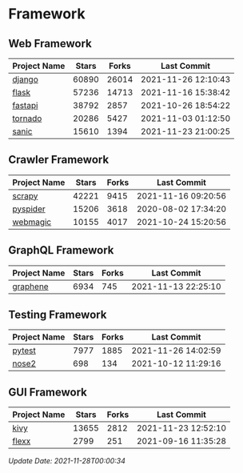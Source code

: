 # Framework

## Web Framework
| Project Name | Stars | Forks | Last Commit |
| ------------ | ----- | ----- | ----------- |
| [django](https://github.com/django/django) | 60890 | 26014 | 2021-11-26 12:10:43 |
| [flask](https://github.com/pallets/flask) | 57236 | 14713 | 2021-11-16 15:38:42 |
| [fastapi](https://github.com/tiangolo/fastapi) | 38792 | 2857 | 2021-10-26 18:54:22 |
| [tornado](https://github.com/tornadoweb/tornado) | 20286 | 5427 | 2021-11-03 01:12:50 |
| [sanic](https://github.com/sanic-org/sanic) | 15610 | 1394 | 2021-11-23 21:00:25 |

## Crawler Framework
| Project Name | Stars | Forks | Last Commit |
| ------------ | ----- | ----- | ----------- |
| [scrapy](https://github.com/scrapy/scrapy) | 42221 | 9415 | 2021-11-16 09:20:56 |
| [pyspider](https://github.com/binux/pyspider) | 15206 | 3618 | 2020-08-02 17:34:20 |
| [webmagic](https://github.com/code4craft/webmagic) | 10155 | 4017 | 2021-10-24 15:20:56 |

## GraphQL Framework
| Project Name | Stars | Forks | Last Commit |
| ------------ | ----- | ----- | ----------- |
| [graphene](https://github.com/graphql-python/graphene) | 6934 | 745 | 2021-11-13 22:25:10 |

## Testing Framework
| Project Name | Stars | Forks | Last Commit |
| ------------ | ----- | ----- | ----------- |
| [pytest](https://github.com/pytest-dev/pytest) | 7977 | 1885 | 2021-11-26 14:02:59 |
| [nose2](https://github.com/nose-devs/nose2) | 698 | 134 | 2021-10-12 11:29:16 |

## GUI Framework
| Project Name | Stars | Forks | Last Commit |
| ------------ | ----- | ----- | ----------- |
| [kivy](https://github.com/kivy/kivy) | 13655 | 2812 | 2021-11-23 12:52:10 |
| [flexx](https://github.com/flexxui/flexx) | 2799 | 251 | 2021-09-16 11:35:28 |

*Update Date: 2021-11-28T00:00:34*